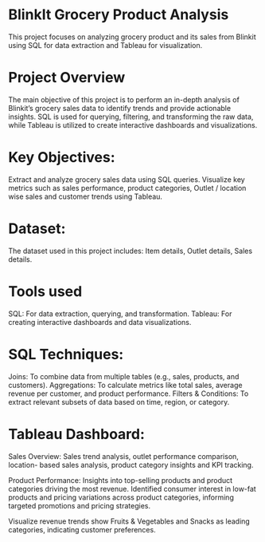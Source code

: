 # BlinkIt Grocery Product Analysis
This project focuses on analyzing grocery product and its sales from Blinkit using SQL for data extraction and Tableau for visualization.
# Project Overview
The main objective of this project is to perform an in-depth analysis of Blinkit’s grocery sales data to identify trends and provide actionable insights. SQL is used for querying, filtering, and transforming the raw data, while Tableau is utilized to create interactive dashboards and visualizations.
# Key Objectives:
Extract and analyze grocery sales data using SQL queries.
Visualize key metrics such as sales performance, product categories, Outlet / location wise sales and customer trends using Tableau.
# Dataset:
The dataset used in this project includes:
Item details, Outlet details, Sales details.
# Tools used
SQL: For data extraction, querying, and transformation.
Tableau: For creating interactive dashboards and data visualizations.
# SQL Techniques:
Joins: To combine data from multiple tables (e.g., sales, products, and customers).
Aggregations: To calculate metrics like total sales, average revenue per customer, and product performance.
Filters & Conditions: To extract relevant subsets of data based on time, region, or category.
# Tableau Dashboard:
Sales Overview: Sales trend analysis, outlet performance comparison, location- based sales analysis, product category insights and KPI tracking.

Product Performance: Insights into top-selling products and product categories driving the most revenue.
Identified consumer interest in low-fat products and pricing variations across product categories, informing targeted promotions and pricing strategies.

Visualize revenue trends show Fruits & Vegetables and Snacks as leading categories, indicating customer preferences.
